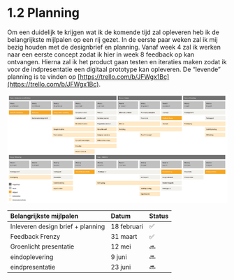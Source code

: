 # 1.2 Planning

Om een duidelijk te krijgen wat ik de komende tijd zal opleveren heb ik de belangrijkste mijlpalen op een rij gezet. In de eerste paar weken zal ik mij bezig houden met de designbrief en planning. Vanaf week 4 zal ik werken naar een eerste concept zodat ik hier in week 8 feedback op kan ontvangen. Hierna zal ik het product gaan testen en iteraties maken zodat ik voor de indpresentatie een digitaal prototype kan opleveren. De “levende” planning is te vinden op [https://trello.com/b/JFWgx1Bc](https://trello.com/b/JFWgx1Bc). 

![](../.gitbook/assets/planning.png)



| **Belangrijkste mijlpalen** | **Datum** | Status |
| :--- | :--- | :--- |
| Inleveren design brief + planning | 18 februari | ✅  |
| Feedback Frenzy | 31 maart | ✅ |
| Groenlicht presentatie | 12 mei | 🔜 |
| eindoplevering | 9 juni | 🔜 |
| eindpresentatie | 23 juni | 🔜 |

